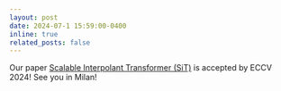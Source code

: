 ```yaml
---
layout: post
date: 2024-07-1 15:59:00-0400
inline: true
related_posts: false
---
```


Our paper [Scalable Interpolant Transformer (SiT)](https://arxiv.org/abs/2401.08740) is accepted by ECCV 2024! See you in Milan!